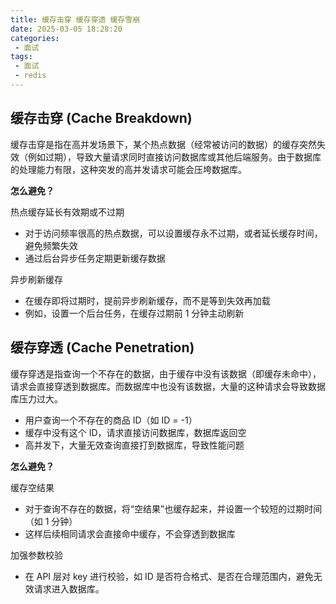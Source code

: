 ```yaml
---
title: 缓存击穿 缓存穿透 缓存雪崩
date: 2025-03-05 18:28:20
categories:
 - 面试
tags:
 - 面试
 - redis
---
```


## 缓存击穿 (Cache Breakdown)

缓存击穿是指在高并发场景下，某个热点数据（经常被访问的数据）的缓存突然失效（例如过期），导致大量请求同时直接访问数据库或其他后端服务。由于数据库的处理能力有限，这种突发的高并发请求可能会压垮数据库。

**怎么避免？**

热点缓存延长有效期或不过期

- 对于访问频率很高的热点数据，可以设置缓存永不过期，或者延长缓存时间，避免频繁失效
- 通过后台异步任务定期更新缓存数据

异步刷新缓存

- 在缓存即将过期时，提前异步刷新缓存，而不是等到失效再加载
- 例如，设置一个后台任务，在缓存过期前 1 分钟主动刷新

## 缓存穿透 (Cache Penetration)

缓存穿透是指查询一个不存在的数据，由于缓存中没有该数据（即缓存未命中），请求会直接穿透到数据库。而数据库中也没有该数据，大量的这种请求会导致数据库压力过大。

- 用户查询一个不存在的商品 ID（如 ID = -1）
- 缓存中没有这个 ID，请求直接访问数据库，数据库返回空
- 高并发下，大量无效查询直接打到数据库，导致性能问题

**怎么避免？**

缓存空结果

- 对于查询不存在的数据，将“空结果”也缓存起来，并设置一个较短的过期时间（如 1 分钟）
- 这样后续相同请求会直接命中缓存，不会穿透到数据库

加强参数校验

- 在 API 层对 key 进行校验，如 ID 是否符合格式、是否在合理范围内，避免无效请求进入数据库。